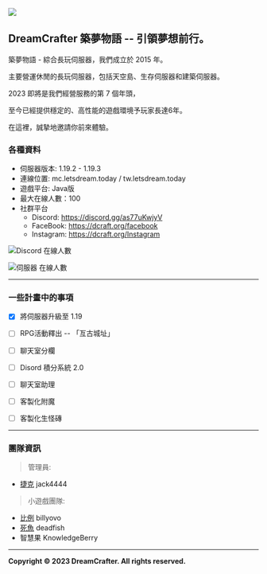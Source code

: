 ![](https://imgur.com/QEqklT3.jpg)

## DreamCrafter 築夢物語 -- 引領夢想前行。

築夢物語 - 綜合長玩伺服器，我們成立於 2015 年。

主要營運休閒的長玩伺服器，包括天空島、生存伺服器和建築伺服器。

2023 即將是我們經營服務的第 7 個年頭，

至今已經提供穩定的、高性能的遊戲環境予玩家長達6年。

在這裡，誠摯地邀請你前來體驗。

### 各種資料

* 伺服器版本: 1.19.2 - 1.19.3
* 連線位置: mc.letsdream.today / tw.letsdream.today
* 遊戲平台: Java版
* 最大在線人數：100
* 社群平台
  * Discord: https://discord.gg/as77uKwjyV
  * FaceBook: https://dcraft.org/facebook
  * Instagram: https://dcraft.org/Instagram
  
![](https://discordapp.com/api/guilds/232865546868228106/widget.png "Discord 在線人數")
  
![](https://www.mc-list.xyz/banner/20-30.png "伺服器 在線人數")

---
### 一些計畫中的事項

- [x] 將伺服器升級至 1.19

- [ ] RPG活動釋出 -- 「亙古城址」

- [ ] 聊天室分欄

- [ ] Disord 積分系統 2.0

- [ ] 聊天室助理

- [ ] 客製化附魔

- [ ] 客製化生怪磚


---
### 團隊資訊


> 管理員:
- [捷克](https://github.com/jack444410) jack4444

> 小遊戲團隊:
- [比例](https://github.com/billyovo) billyovo
- [死魚](https://github.com/deadfish12) deadfish
- 智慧果 KnowledgeBerry

---


**Copyright © 2023 DreamCrafter. All rights reserved.**

<!--
## Hi there 👋



**Here are some ideas to get you started:**

🙋‍♀️ A short introduction - what is your organization all about?
🌈 Contribution guidelines - how can the community get involved?
👩‍💻 Useful resources - where can the community find your docs? Is there anything else the community should know?
🍿 Fun facts - what does your team eat for breakfast?
🧙 Remember, you can do mighty things with the power of [Markdown](https://docs.github.com/github/writing-on-github/getting-started-with-writing-and-formatting-on-github/basic-writing-and-formatting-syntax)
-->
